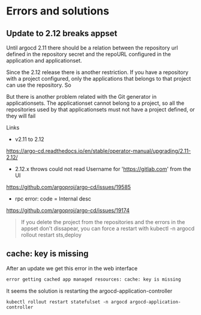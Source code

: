 # Errors and solutions

## Update to 2.12 breaks appset

Until argocd 2.11 there should be a relation between the repository url defined in the repository secret and the repoURL configured in the application and applicationset.

Since the 2.12 release there is another restriction. If you have a repository with a project configured, only the applications that belongs to that project can use the repository. So

But there is another problem related with the Git generator in applicationsets. The applicationset cannot belong to a project, so all the repositories used by that applicationsets must not have a project defined, or they will fail

Links

- v2.11 to 2.12

<https://argo-cd.readthedocs.io/en/stable/operator-manual/upgrading/2.11-2.12/>

- 2.12.x throws could not read Username for '<https://gitlab.com>' from the UI

<https://github.com/argoproj/argo-cd/issues/19585>

- rpc error: code = Internal desc

<https://github.com/argoproj/argo-cd/issues/19174>

> If you delete the project from the repositories and the errors in the appset don't dissapear, you can force a restart  with kubectl -n argocd rollout restart sts,deploy

## cache: key is missing

After an update we get this error in the web interface

```txt
error getting cached app managed resources: cache: key is missing
```

It seems the solution is restarting the argocd-application-controller

```shell
kubectl rollout restart statefulset -n argocd argocd-application-controller
```
